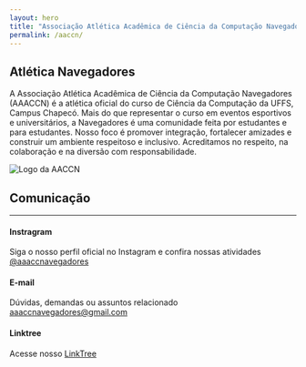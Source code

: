 ```yaml
---
layout: hero
title: "Associação Atlética Acadêmica de Ciência da Computação Navegadores"
permalink: /aaccn/
---
```


<div class="row align-items-center pt-2 pt-lg-5">
    <div class="col-md-8">
        <h2>Atlética Navegadores</h2>
        <p class="lead">A Associação Atlética Acadêmica de Ciência da Computação Navegadores (AAACCN) é a atlética oficial do curso de Ciência da Computação da UFFS, Campus Chapecó. Mais do que representar o curso em eventos esportivos e universitários, a Navegadores é uma comunidade feita por estudantes e para estudantes.
        Nosso foco é promover integração, fortalecer amizades e construir um ambiente respeitoso e inclusivo. Acreditamos no respeito, na colaboração e na diversão com responsabilidade.</p>
    </div>
    <div class="col-md-1"></div>
    <div class="col-md-3">
        <p><img alt="Logo da AACCN" class="img-fluid" src="{{ site.url }}/images/illustrations/Logo NAVE.png"></p>
    </div>
</div>

<section class="fdb-block team-8 mt-5">
        <div class="row">
            <div class="col-12">
                <h2>Comunicação</h2>
                <hr />
            </div>
        </div>
        <div class="row" >
            <div class="col-11">
                <h4 class="font-semibold text-lg text-white block" >Instragram</h4>
                <p>Siga o nosso perfil oficial no Instagram e confira nossas atividades <a href="https://www.instagram.com/aaccnavegadores/" target="_blank">@aaaccnavegadores</a></p> 
            </div>
            <div class="col-11">
                <h4 class="font-semibold text-lg text-white block" >E-mail</h4>
                <p>Dúvidas, demandas ou assuntos relacionado <a href="mailto:aaaccnavegadores@gmail.com" target="_blank">aaaccnavegadores@gmail.com</a></p> 
            </div>
            <div class="col-11">
                <h4 class="font-semibold text-lg text-white block" >Linktree</h4>
                <p>Acesse nosso <a href="https://linktr.ee/aaaccnavegadores?utm_source=linktree_profile_share&ltsid=46de23ad-bb26-41dc-9142-d2dd629dc39f" target="_blank">LinkTree</a></p> 
            </div>    
        </div>
    </div>
</section>